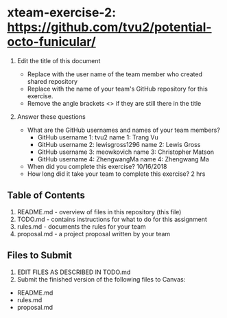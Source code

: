 # xteam-exercise-2: https://github.com/tvu2/potential-octo-funicular/

1. Edit the title of this document
   * Replace <UserName> with the user name of the team member who created shared repository
   * Replace <GitHubRepositoryName> with the name of your team's GitHub repository for this exercise.
   * Remove the angle brackets <> if they are still there in the title

2. Answer these questions
   * What are the GitHub usernames and names of your team members?
       * GitHub username 1: tvu2               name 1: Trang Vu
       * GitHub username 2: lewisgross1296     name 2: Lewis Gross
       * GitHub username 3: meowkovich         name 3: Christopher Matson
       * GitHub username 4: ZhengwangMa        name 4: Zhengwang Ma
   * When did you complete this exercise? 10/16/2018
   * How long did it take your team to complete this exercise? 2 hrs

## Table of Contents

1. README.md - overview of files in this repository (this file)
2. TODO.md - contains instructions for what to do for this assignment
3. rules.md - documents the rules for your team
4. proposal.md - a project proposal written by your team

## Files to Submit

1. EDIT FILES AS DESCRIBED IN TODO.md
2. Submit the finished version of the following files to Canvas:

* README.md
* rules.md
* proposal.md
